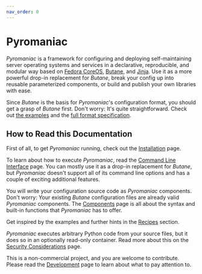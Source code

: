 ```yaml
---
nav_order: 0
---
```


# Pyromaniac
*Pyromaniac* is a framework for configuring and deploying self-maintaining
server operating systems and services in a declarative, reproducible, and
modular way based on [Fedora CoreOS][fcos], [Butane][butane], and
[Jinja][jinja]. Use it as a more powerful drop-in replacement for *Butane*,
break your config up into reusable parameterized components, or build and
publish your own libraries with ease.

Since *Butane* is the basis for *Pyromaniac*'s configuration format, you should
get a grasp of *Butane* first. Don't worry: It's quite straightforward. Check
out [the examples][examples] and the [full format specification][spec].

[fcos]: https://fedoraproject.org/coreos/
[butane]: https://coreos.github.io/butane/
[jinja]: https://jinja.palletsprojects.com/
[examples]: https://coreos.github.io/butane/examples/
[spec]: https://coreos.github.io/butane/config-fcos-v1_5/

## How to Read this Documentation
First of all, to get *Pyromaniac* running, check out the
[Installation][installation] page.

To learn about how to execute *Pyromaniac*, read the [Command Line
Interface][cli] page. You can mostly use it as a drop-in replacement for
*Butane*, but *Pyromaniac* doesn't support all of its command line options and
has a couple of exciting additional features.

You will write your configuration source code as *Pyromaniac* components. Don't
worry: Your existing *Butane* configuration files are already valid
*Pyromaniac* components. The [Components][components] page is all about the
syntax and built-in functions that *Pyromaniac* has to offer.

Get inspired by the examples and further hints in the [Recipes][recipes]
section.

*Pyromaniac* executes arbitrary Python code from your source files, but it does
so in an optionally read-only container. Read more about this on the [Security
Considerations][security] page.

This is a non-commercial project, and you are welcome to contribute. Please
read the [Development][development] page to learn about what to pay attention
to.

[installation]: installation.html
[cli]: cli.html
[components]: components.html
[recipes]: recipes.html
[security]: security.html
[development]: development.html

